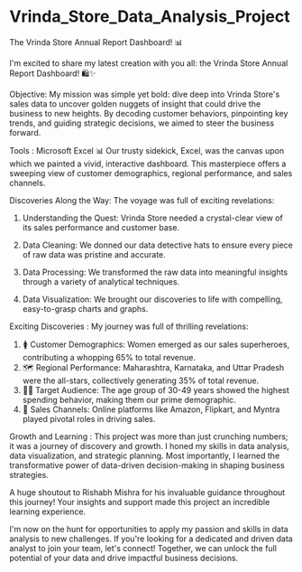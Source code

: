 # Vrinda_Store_Data_Analysis_Project

The Vrinda Store Annual Report Dashboard! 📊

I'm excited to share my latest creation with you all: the Vrinda Store Annual Report Dashboard! 🛍️✨

Objective:
My mission was simple yet bold: dive deep into Vrinda Store's sales data to uncover golden nuggets of insight that could drive the business to new heights. By decoding customer behaviors, pinpointing key trends, and guiding strategic decisions, we aimed to steer the business forward.

Tools :
Microsoft Excel 📊 
Our trusty sidekick, Excel, was the canvas upon which we painted a vivid, interactive dashboard. This masterpiece offers a sweeping view of customer demographics, regional performance, and sales channels.

Discoveries Along the Way:
The voyage was full of exciting revelations:

1. Understanding the Quest: Vrinda Store needed a crystal-clear view of its sales performance and customer base.

2. Data Cleaning: We donned our data detective hats to ensure every piece of raw data was pristine and accurate.

3. Data Processing: We transformed the raw data into meaningful insights through a variety of analytical techniques.

4. Data Visualization: We brought our discoveries to life with compelling, easy-to-grasp charts and graphs.

Exciting Discoveries :
My journey was full of thrilling revelations:

1. 🚺 Customer Demographics: Women emerged as our sales superheroes, contributing a whopping 65% to total revenue.
2. 🗺️ Regional Performance: Maharashtra, Karnataka, and Uttar Pradesh were the all-stars, collectively generating 35% of total revenue.
3. 👩‍💼 Target Audience: The age group of 30-49 years showed the highest spending behavior, making them our prime demographic.
4. 🛒 Sales Channels: Online platforms like Amazon, Flipkart, and Myntra played pivotal roles in driving sales.

Growth and Learning :
This project was more than just crunching numbers; it was a journey of discovery and growth. I honed my skills in data analysis, data visualization, and strategic planning. Most importantly, I learned the transformative power of data-driven decision-making in shaping business strategies.

A huge shoutout to Rishabh Mishra for his invaluable guidance throughout this journey! Your insights and support made this project an incredible learning experience.

I'm now on the hunt for opportunities to apply my passion and skills in data analysis to new challenges. If you're looking for a dedicated and driven data analyst to join your team, let's connect! Together, we can unlock the full potential of your data and drive impactful business decisions.
